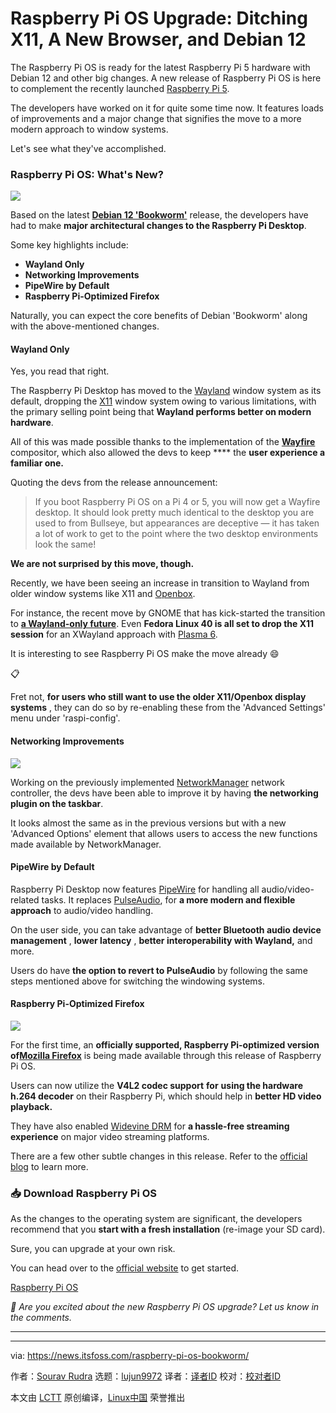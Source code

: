 [#]: subject: "Raspberry Pi OS Upgrade: Ditching X11, A New Browser, and Debian 12"
[#]: via: "https://news.itsfoss.com/raspberry-pi-os-bookworm/"
[#]: author: "Sourav Rudra https://news.itsfoss.com/author/sourav/"
[#]: collector: "lujun9972/lctt-scripts-1693450080"
[#]: translator: " "
[#]: reviewer: " "
[#]: publisher: " "
[#]: url: " "

Raspberry Pi OS Upgrade: Ditching X11, A New Browser, and Debian 12
======
The Raspberry Pi OS is ready for the latest Raspberry Pi 5 hardware with
Debian 12 and other big changes.
A new release of Raspberry Pi OS is here to complement the recently launched [Raspberry Pi 5][1].

The developers have worked on it for quite some time now. It features loads of improvements and a major change that signifies the move to a more modern approach to window systems.

Let's see what they've accomplished.

### Raspberry Pi OS: What's New?

![][2]

Based on the latest **[Debian 12 'Bookworm'][3]** release, the developers have had to make **major architectural changes to the Raspberry Pi Desktop**.

Some key highlights include:

  * **Wayland Only**
  * **Networking Improvements**
  * **PipeWire by Default**
  * **Raspberry Pi-Optimized Firefox**



Naturally, you can expect the core benefits of Debian 'Bookworm' along with the above-mentioned changes.

#### Wayland Only

Yes, you read that right.

The Raspberry Pi Desktop has moved to the [Wayland][4] window system as its default, dropping the [X11][5] window system owing to various limitations, with the primary selling point being that **Wayland performs better on modern hardware**.

All of this was made possible thanks to the implementation of the [**Wayfire**][6] compositor, which also allowed the devs to keep **** the **user experience a familiar one.**

Quoting the devs from the release announcement:

> If you boot Raspberry Pi OS on a Pi 4 or 5, you will now get a Wayfire desktop. It should look pretty much identical to the desktop you are used to from Bullseye, but appearances are deceptive — it has taken a lot of work to get to the point where the two desktop environments look the same!

**We are not surprised by this move, though.**

Recently, we have been seeing an increase in transition to Wayland from older window systems like X11 and [Openbox][7].

For instance, the recent move by GNOME that has kick-started the transition to **[a Wayland-only future][8]**. Even **Fedora Linux 40 is all set to drop the X11 session** for an XWayland approach with [Plasma 6][9].

It is interesting to see Raspberry Pi OS make the move already 😄

📋

Fret not, **for users who still want to use the older X11/Openbox display systems** , they can do so by re-enabling these from the 'Advanced Settings' menu under 'raspi-config'.

#### Networking Improvements

![][10]

Working on the previously implemented [NetworkManager][11] network controller, the devs have been able to improve it by having **the networking plugin on the taskbar**.

It looks almost the same as in the previous versions but with a new 'Advanced Options' element that allows users to access the new functions made available by NetworkManager.

#### PipeWire by Default

Raspberry Pi Desktop now features [PipeWire][12] for handling all audio/video-related tasks. It replaces [PulseAudio][13], for **a more modern and flexible approach** to audio/video handling.

On the user side, you can take advantage of **better Bluetooth audio device management** , **lower latency** , **better interoperability with Wayland,** and more.

Users do have **the option to revert to PulseAudio** by following the same steps mentioned above for switching the windowing systems.

#### Raspberry Pi-Optimized Firefox

![][14]

For the first time, an **officially supported, Raspberry Pi-optimized version of[Mozilla Firefox][15]** is being made available through this release of Raspberry Pi OS.

Users can now utilize the **V4L2 codec support** **for** **using the hardware h.264 decoder** on their Raspberry Pi, which should help in **better HD video playback.**

They have also enabled [Widevine DRM][16] for **a hassle-free streaming experience** on major video streaming platforms.

There are a few other subtle changes in this release. Refer to the [official blog][17] to learn more.

### 📥 Download Raspberry Pi OS

As the changes to the operating system are significant, the developers recommend that you **start with a fresh installation** (re-image your SD card).

Sure, you can upgrade at your own risk.

You can head over to the [official website][18] to get started.

[Raspberry Pi OS][18]

_💬 Are you excited about the new Raspberry Pi OS upgrade? Let us know in the comments._

* * *

--------------------------------------------------------------------------------

via: https://news.itsfoss.com/raspberry-pi-os-bookworm/

作者：[Sourav Rudra][a]
选题：[lujun9972][b]
译者：[译者ID](https://github.com/译者ID)
校对：[校对者ID](https://github.com/校对者ID)

本文由 [LCTT](https://github.com/LCTT/TranslateProject) 原创编译，[Linux中国](https://linux.cn/) 荣誉推出

[a]: https://news.itsfoss.com/author/sourav/
[b]: https://github.com/lujun9972
[1]: https://news.itsfoss.com/raspberry-pi-5/
[2]: https://news.itsfoss.com/content/images/2023/10/RaspberryPi_OS_Bookworm_1.png
[3]: https://news.itsfoss.com/debian-12-release/
[4]: https://wayland.freedesktop.org/
[5]: https://en.wikipedia.org/wiki/X_Window_System
[6]: https://github.com/WayfireWM/wayfire
[7]: https://en.wikipedia.org/wiki/Openbox
[8]: https://news.itsfoss.com/gnome-wayland-xorg/
[9]: https://fedoraproject.org/wiki/Changes/KDE_Plasma_6
[10]: https://news.itsfoss.com/content/images/2023/10/RaspberryPi_OS_Bookworm_2.png
[11]: https://networkmanager.dev/
[12]: https://pipewire.org/
[13]: https://www.freedesktop.org/wiki/Software/PulseAudio/
[14]: https://news.itsfoss.com/content/images/2023/10/RaspberryPi_OS_Bookworm_3.png
[15]: https://www.mozilla.org/en-US/firefox/new/
[16]: https://www.widevine.com/solutions/widevine-drm
[17]: https://www.raspberrypi.com/news/bookworm-the-new-version-of-raspberry-pi-os/
[18]: https://www.raspberrypi.com/software/operating-systems/
